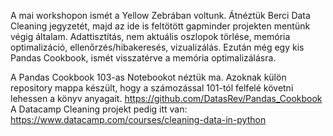 ﻿A mai workshopon ismét a Yellow Zebrában voltunk. Átnéztük Berci Data Cleaning jegyzetét, majd az ide is feltötött gapminder projekten mentünk végig általam. Adattisztítás, nem aktuális oszlopok törlése, memória optimalizáció, ellenőrzés/hibakeresés, vizualizálás. Ezután még egy kis Pandas Cookbook, ismét visszatérve a memória optimalizálásra.
 
 A Pandas Cookbook 103-as Notebookot néztük ma. Azoknak külön repository mappa készült, hogy a számozással 101-tól felfelé követni lehessen a könyv anyagait. https://github.com/DatasRev/Pandas_Cookbook  
A Datacamp Cleaning projekt pedig itt van: https://www.datacamp.com/courses/cleaning-data-in-python
